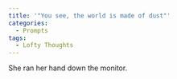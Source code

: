 ```yaml
---
title: '"You see, the world is made of dust"'
categories:
  - Prompts
tags:
  - Lofty Thoughts
--- 
```


She ran her hand down the monitor.